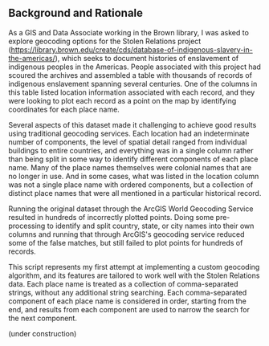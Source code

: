 ## Background and Rationale
As a GIS and Data Associate working in the Brown library, I was asked to explore geocoding options for the Stolen Relations project (https://library.brown.edu/create/cds/database-of-indigenous-slavery-in-the-americas/), which seeks to document histories of enslavement of indigenous peoples in the Americas.  People associated with this project had scoured the archives and assembled a table with thousands of records of indigenous enslavement spanning several centuries.  One of the columns in this table listed location information associated with each record, and they were looking to plot each record as a point on the map by identifying coordinates for each place name.

Several aspects of this dataset made it challenging to achieve good results using traditional geocoding services.  Each location had an indeterminate number of components, the level of spatial detail ranged from individual buildings to entire countries, and everything was in a single column rather than being split in some way to identify different components of each place name.  Many of the place names themselves were colonial names that are no longer in use.  And in some cases, what was listed in the location column was not a single place name with ordered components, but a collection of distinct place names that were all mentioned in a particular historical record.  

Running the original dataset through the ArcGIS World Geocoding Service resulted in hundreds of incorrectly plotted points.  Doing some pre-processing to identify and split country, state, or city names into their own columns and running that through ArcGIS's geocoding service reduced some of the false matches, but still failed to plot points for hundreds of records.

This script represents my first attempt at implementing a custom geocoding algorithm, and its features are tailored to work well with the Stolen Relations data.  Each place name is treated as a collection of comma-separated strings, without any additional string searching.  Each comma-separated component of each place name is considered in order, starting from the end, and results from each component are used to narrow the search for the next component.  

(under construction)
